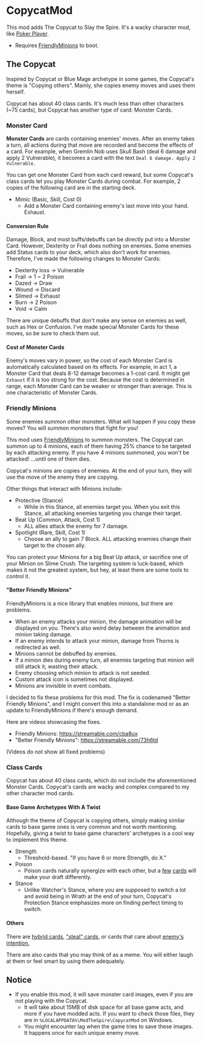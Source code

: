 # CopycatMod

This mod adds The Copycat to Slay the Spire. It's a wacky character mod, like [Poker Player](https://steamcommunity.com/sharedfiles/filedetails/?id=1710999325).
* Requires [FriendlyMinions](https://steamcommunity.com/workshop/filedetails/?id=1612426481) to boot.

## The Copycat

Inspired by Copycat or Blue Mage archetype in some games, the Copycat's theme is "Copying others". Mainly, she copies enemy moves and uses them herself.

Copycat has about 40 class cards. It's much less than other characters (~75 cards), but Copycat has another type of card: Monster Cards.

### Monster Card

**Monster Cards** are cards containing enemies' moves. After an enemy takes a turn, all actions during that move are recorded and become the effects of a card. For example, when Gremlin Nob uses Skull Bash (deal 6 damage and apply 2 Vulnerable), it becomes a card with the text `Deal 6 damage. Apply 2 Vulnerable.`

You can get one Monster Card from each card reward, but some Copycat's class cards let you play Monster Cards during combat. For example, 2 copies of the following card are in the starting deck.

* Mimic (Basic, Skill, Cost 0)
    * Add a Monster Card containing enemy's last move into your hand. Exhaust.

#### Conversion Rule

Damage, Block, and most buffs/debuffs can be directly put into a Monster Card. However, Dexterity or Frail does nothing on enemies.
Some enemies add Status cards to your deck, which also don't work for enemies. Therefore, I've made the following changes to Monster Cards:
- Dexterity loss -> Vulnerable
- Frail -> 1 ~ 2 Poison
- Dazed -> Draw
- Wound -> Discard
- Slimed -> Exhaust
- Burn -> 2 Poison
- Void -> Calm

There are unique debuffs that don't make any sense on enemies as well, such as Hex or Confusion. I've made special Monster Cards for these moves, so be sure to check them out.

#### Cost of Monster Cards

Enemy's moves vary in power, so the cost of each Monster Card is automatically calculated based on its effects.
For example, in act 1, a Monster Card that deals 8-12 damage becomes a 1-cost card. It might get `Exhaust` if it is too strong for the cost.
Because the cost is determined in range, each Monster Card can be weaker or stronger than average.
This is one characteristic of Monster Cards.

### Friendly Minions
Some enemies summon other monsters. What will happen if you copy these moves? You will summon monsters that fight for you!

This mod uses [FriendlyMinions](https://steamcommunity.com/workshop/filedetails/?id=1612426481) to summon monsters.
The Copycat can summon up to 4 minions, each of them having 25% chance to be targeted by each attacking enemy.
If you have 4 minions summoned, you won't be attacked! ...until one of them dies.

Copycat's minions are copies of enemies. At the end of your turn, they will use the move of the enemy they are copying.

Other things that interact with Minions include:
* Protective (Stance)
    * While in this Stance, all enemies target you. When you exit this Stance, all attacking enemies targeting you change their target.
* Beat Up (Common, Attack, Cost 1)
    * ALL allies attack the enemy for 7 damage.
* Spotlight (Rare, Skill, Cost 1)
    * Choose an ally to gain 7 Block. ALL attacking enemies change their target to the chosen ally.

You can protect your Minions for a big Beat Up attack, or sacrifice one of your Minion on Slime Crush.
The targeting system is luck-based, which makes it not the greatest system, but hey, at least there are some tools to control it.

#### "Better Friendly Minions"
FriendlyMinions is a nice library that enables minions, but there are problems.
* When an enemy attacks your minion, the damage animation will be displayed on you. There's also weird delay between the animation and minion taking damage.
* If an enemy intends to attack your minion, damage from Thorns is redirected as well.
* Minions cannot be debuffed by enemies.
* If a minion dies during enemy turn, all enemies targeting that minion will still attack it, wasting their attack.
* Enemy choosing which minion to attack is not seeded.
* Custom attack icon is sometimes not displayed.
* Minions are invisible in event combats.

I decided to fix these problems for this mod. The fix is codenamed "Better Friendly Minions", and I might convert this into a standalone mod or as an update to FriendlyMinions if there's enough demand.

Here are videos showcasing the fixes.
* Friendly Minions: https://streamable.com/cba8ux
* "Better Friendly Minions": https://streamable.com/73h6td

(Videos do not show all fixed problems)

### Class Cards
Copycat has about 40 class cards, which do not include the aforementioned Monster Cards.
Copycat's cards are wacky and complex compared to my other character mod cards.

#### Base Game Archetypes With A Twist
Although the theme of Copycat is copying others, simply making similar cards to base game ones is very common and not worth mentioning.
Hopefully, giving a twist to base game characters' archetypes is a cool way to implement this theme.

* Strength
    * Threshold-based. "If you have 6 or more Strength, do X."
* Poison
    * Poison cards naturally synergize with each other, but a [few](https://user-images.githubusercontent.com/1008668/128121698-94a31087-3e27-47c0-bff7-7f1f1f37491c.png) [cards](https://user-images.githubusercontent.com/1008668/128121778-dd5b51db-7152-4645-a4ef-35abd2dd492c.png) will make your draft differently.
* Stance
    * Unlike Watcher's Stance, where you are supposed to switch a lot and avoid being in Wrath at the end of your turn, Copycat's Protection Stance emphasizes more on finding perfect timing to switch.

#### Others
There are [hybrid cards](https://user-images.githubusercontent.com/1008668/128122014-4b1bf1f8-0295-4447-87f9-41e7ee9dc149.png), ["steal" cards](https://user-images.githubusercontent.com/1008668/128122062-e14d2d82-270c-4ae0-9b36-784516b1e777.png), or cards that care about [enemy's intention.](https://user-images.githubusercontent.com/1008668/128122125-3c1f5a22-f12a-4223-bb87-181d2662c0fc.png)

There are also cards that you may think of as a meme. You will either laugh at them or feel smart by using them adequately.

## Notice
* If you enable this mod, it will save monster card images, even if you are not playing with the Copycat.
    * It will take about 15MB of disk space for all base game acts, and more if you have modded acts. If you want to check those files, they are in `%LOCALAPPDATA%\ModTheSpire\CopycatMod` on Windows.
    * You might encounter lag when the game tries to save these images. It happens once for each unique enemy move.
